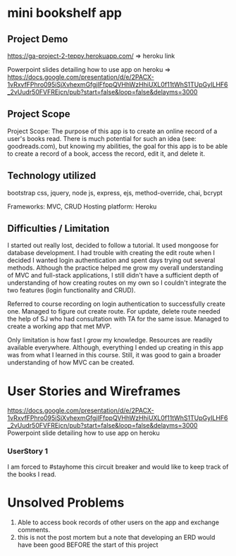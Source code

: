 # mini bookshelf app
## Project Demo
https://ga-project-2-teppy.herokuapp.com/ => heroku link

Powerpoint slides detailing how to use app on heroku =>
https://docs.google.com/presentation/d/e/2PACX-1vRxvfFPhro095iSjXvhexmGfgjIFfppQVHhWzHhiUXL0f11tWhS1TUpGyILHF6_2vUudr50FVFREjcn/pub?start=false&loop=false&delayms=3000


## Project Scope
Project Scope:
The purpose of this app is to create an online record of a user's books read. There is much potential for such an idea (see: goodreads.com), but knowing my abilities, the goal for this app is to be able to create a record of a book, access the record, edit it, and delete it.

## Technology utilized 
bootstrap css, jquery, node js, express, ejs, method-override, chai, bcrypt

Frameworks: MVC, CRUD 
Hosting platform: Heroku

## Difficulties / Limitation
I started out really lost, decided to follow a tutorial. It used mongoose for database development. I had trouble with creating the edit route when I decided I wanted login authentication and spent days trying out several methods. Although the practice helped me grow my overall understanding of MVC and full-stack applications, I still didn't have a sufficient depth of understanding of how creating routes on my own so I couldn't integrate the two features (login functionality and CRUD).

Referred to course recording on login authentication to successfully create one. Managed to figure out create route. For update, delete route needed the help of SJ who had consultation with TA for the same issue. Managed to create a working app that met MVP. 

Only limitation is how fast I grow my knowledge. Resources are readily available everywhere. Although, everything I ended up creating in this app was from what I learned in this course. Still, it was good to gain a broader understanding of how MVC can be created.

# User Stories and Wireframes

https://docs.google.com/presentation/d/e/2PACX-1vRxvfFPhro095iSjXvhexmGfgjIFfppQVHhWzHhiUXL0f11tWhS1TUpGyILHF6_2vUudr50FVFREjcn/pub?start=false&loop=false&delayms=3000
Powerpoint slide detailing how to use app on heroku

### UserStory 1
I am forced to #stayhome this circuit breaker and would like to keep track of the books I read. 

# Unsolved Problems
1. Able to access book records of other users on the app and exchange comments.
2. this is not the post mortem but a note that developing an ERD would have been good BEFORE the start of this project


